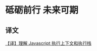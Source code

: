 # 砥砺前行 未来可期
## 译文
[【译】理解 Javascript 执行上下文和执行栈](https://github.com/H246802/blogs/blob/master/article/%E3%80%90%E8%AF%91%E3%80%91%E7%90%86%E8%A7%A3%20Javascript%20%E6%89%A7%E8%A1%8C%E4%B8%8A%E4%B8%8B%E6%96%87%E5%92%8C%E6%89%A7%E8%A1%8C%E6%A0%88.md)